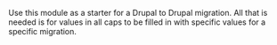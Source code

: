 Use this module as a starter for a Drupal to Drupal migration.  All that is needed is for values in all caps to be filled in with specific values for a specific migration.
